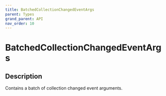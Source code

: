 ```yaml
---
title: BatchedCollectionChangedEventArgs
parent: Types
grand_parent: API
nav_order: 10
---
```

# BatchedCollectionChangedEventArgs
## Description
Contains a batch of collection changed event arguments.
